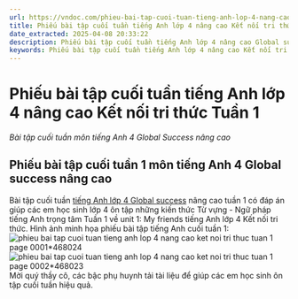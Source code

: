 ```yaml
---
url: https://vndoc.com/phieu-bai-tap-cuoi-tuan-tieng-anh-lop-4-nang-cao-ket-noi-tri-thuc-tuan-1-300339
title: Phiếu bài tập cuối tuần tiếng Anh lớp 4 nâng cao Kết nối tri thức Tuần 1 - Bài tập cuối tuần môn tiếng Anh 4 Global Success nâng cao - VnDoc.com
date_extracted: 2025-04-08 20:33:22
description: Phiếu bài tập cuối tuần tiếng Anh lớp 4 nâng cao Global success Tuần 1 có đáp án giúp các em học sinh ôn tập kiến thức hiệu quả.
keywords: Phiếu bài tập cuối tuần tiếng Anh lớp 4 nâng cao Kết nối tri thức Tuần 1,Phiếu bài tập cuối tuần tiếng Anh lớp 4 nâng cao global success Tuần 1,Phiếu bài tập cuối tuần 1 môn tiếng Anh 4 Global success nâng cao,Bài tập cuối tuần tiếng Anh lớp 4 Global success nâng cao tuần 1,Phiếu bài tập cuối tuần Tiếng Anh lớp 4 nâng cao tuần 1 global success
---
```


# Phiếu bài tập cuối tuần tiếng Anh lớp 4 nâng cao Kết nối tri thức Tuần 1
 _Bài tập cuối tuần môn tiếng Anh 4 Global Success nâng cao_
## Phiếu bài tập cuối tuần 1 môn tiếng Anh 4 Global success nâng cao
Bài tập cuối tuần [tiếng Anh lớp 4 Global success](<https://vndoc.com/tieng-anh-lop-4-global-success>) nâng cao tuần 1 có đáp án giúp các em học sinh lớp 4 ôn tập những kiến thức Từ vựng - Ngữ pháp tiếng Anh trọng tâm Tuần 1 về unit 1: My friends tiếng Anh lớp 4 Kết nối tri thức.
Hình ảnh minh họa phiếu bài tập tiếng Anh cuối tuần 1:
![phieu bai tap cuoi tuan tieng anh lop 4 nang cao ket noi tri thuc tuan 1 page 0001*468024](https://i.vdoc.vn/data/image/2023/07/03/phieu-bai-tap-cuoi-tuan-tieng-anh-lop-4-nang-cao-ket-noi-tri-thuc-tuan-1-page-0001.jpg)![phieu bai tap cuoi tuan tieng anh lop 4 nang cao ket noi tri thuc tuan 1 page 0002*468023](https://i.vdoc.vn/data/image/2023/07/03/phieu-bai-tap-cuoi-tuan-tieng-anh-lop-4-nang-cao-ket-noi-tri-thuc-tuan-1-page-0002.jpg)
Mời quý thầy cô, các bậc phụ huynh tải tài liệu để giúp các em học sinh ôn tập cuối tuần hiệu quả.

